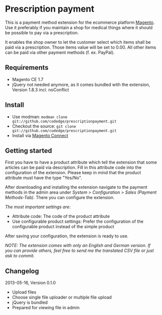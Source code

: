 # Prescription payment

This is a payment method extension for the ecommerce platform [Magento](http://www.magentocommerce.com/).
Use it preferably if you maintain a shop for medical things where it should be possible to pay via a prescription.

It enables the shop owner to let the customer select which items shall be paid via a prescription. Those items value will be set to 0.00. All other items can be paid via
other payment methods (f. ex. PayPal).

## Requirements
* Magento CE 1.7
* jQuery not needed anymore, as it comes bundled with the extension, Version 1.8.3 incl. noConflict

## Install
* Use modman: `modman clone git://github.com/codedge/prescriptionpayment.git`
* Checkout the source: `git clone git://github.com/codedge/prescriptionpayment.git`
* Install via [Magento Connect](http://www.magentocommerce.com/magento-connect/catalog/product/view/id/17761/)

## Getting started
First you have to have a product attribute which tell the extension that some articles can be paid via description. Fill in this attribute code into the configuration of the extension.
Please keep in mind that the product attribute must have the type "Yes/No".

After downloading and installing the extension navigate to the payment methods in the admin area under *System > Configuration > Sales (Payment Methods-Tab)*.
There you can configure the extension.

_The most important settings are_:
* Attribute code: The code of the product attribute
* Use configurable product settings: Prefer the configuration of the configurable product instead of the simple product

After saving your configuration, the extension is ready to use.

*NOTE: The extension comes with only an English and German version. If you can provide others, feel free to send me the translated CSV file or just ask to commit.*

## Changelog

2013-05-16, Version 0.1.0
* Upload files
* Choose single file uploader or multiple file upload
* jQuery is bundled
* Prepared for viewing file in admin
